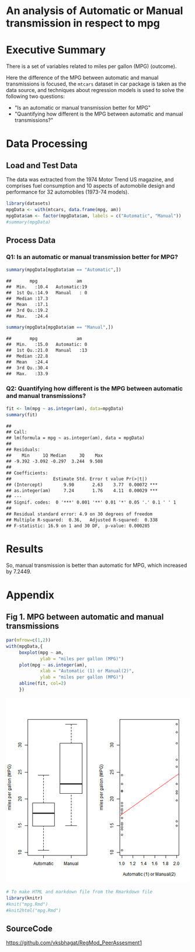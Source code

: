 An analysis of Automatic or Manual transmission in respect to mpg
==================================================================

# Executive Summary

There is a set of variables related to miles per gallon (MPG) (outcome).

Here the difference of the MPG between automatic and manual transmissions is focused, 
the `mtcars` dataset in car package is taken as the data source, 
and techniques about regression models is used to solve the following two questions:

* "Is an automatic or manual transmission better for MPG"
*  "Quantifying how different is the MPG between automatic and manual transmissions?"


# Data Processing

## Load and Test Data

The data was extracted from the 1974 Motor Trend US magazine, and comprises fuel consumption and 10 aspects of automobile design and performance for 32 automobiles (1973-74 models).


```r
library(datasets)
mpgData <- with(mtcars, data.frame(mpg, am))
mpgData$am <- factor(mpgData$am, labels = c("Automatic", "Manual"))
#summary(mpgData)
```

## Process Data

### Q1: Is an automatic or manual transmission better for MPG?  


```r
summary(mpgData[mpgData$am == "Automatic",])
```

```
##       mpg               am    
##  Min.   :10.4   Automatic:19  
##  1st Qu.:14.9   Manual   : 0  
##  Median :17.3                 
##  Mean   :17.1                 
##  3rd Qu.:19.2                 
##  Max.   :24.4
```

```r
summary(mpgData[mpgData$am == "Manual",])
```

```
##       mpg               am    
##  Min.   :15.0   Automatic: 0  
##  1st Qu.:21.0   Manual   :13  
##  Median :22.8                 
##  Mean   :24.4                 
##  3rd Qu.:30.4                 
##  Max.   :33.9
```

### Q2: Quantifying how different is the MPG between automatic and manual transmissions?  


```r
fit <- lm(mpg ~ as.integer(am), data=mpgData)
summary(fit)
```

```
## 
## Call:
## lm(formula = mpg ~ as.integer(am), data = mpgData)
## 
## Residuals:
##    Min     1Q Median     3Q    Max 
## -9.392 -3.092 -0.297  3.244  9.508 
## 
## Coefficients:
##                Estimate Std. Error t value Pr(>|t|)    
## (Intercept)        9.90       2.63    3.77  0.00072 ***
## as.integer(am)     7.24       1.76    4.11  0.00029 ***
## ---
## Signif. codes:  0 '***' 0.001 '**' 0.01 '*' 0.05 '.' 0.1 ' ' 1
## 
## Residual standard error: 4.9 on 30 degrees of freedom
## Multiple R-squared:  0.36,	Adjusted R-squared:  0.338 
## F-statistic: 16.9 on 1 and 30 DF,  p-value: 0.000285
```

# Results
So, manual transmission is better than automatic for MPG, which increased by 7.2449.

# Appendix

## Fig 1. MPG between automatic and manual transmissions

```r
par(mfrow=c(1,2))
with(mpgData,{
     boxplot(mpg ~ am, 
             ylab = "miles per gallon (MPG)")
     plot(mpg ~ as.integer(am),
             xlab = "Automatic (1) or Manual(2)",
             ylab = "miles per gallon (MPG)")
     abline(fit, col=2)
     })
```

![plot of chunk unnamed-chunk-4](figure/unnamed-chunk-4.png) 


```r
# To make HTML and markdown file from the Rmarkdown file
library(knitr)
#knit("mpg.Rmd")
#knit2html("mpg.Rmd")
```
## SourceCode
https://github.com/vksbhagat/RegMod_PeerAssesment1
